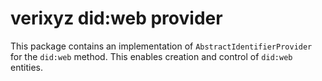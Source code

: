 # verixyz did:web provider

This package contains an implementation of `AbstractIdentifierProvider` for the `did:web` method.
This enables creation and control of `did:web` entities.
